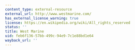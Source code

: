 ```yaml
---
content_type: external-resource
external_url: http://www.westmarine.com/
has_external_license_warning: true
license: https://en.wikipedia.org/wiki/All_rights_reserved
status: ''
title: West Marine
uid: feb6f136-57bb-499c-94e9-7c1e88bd1e64
wayback_url: ''
---
```

